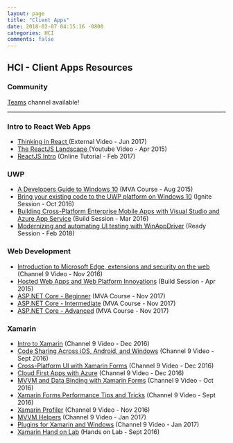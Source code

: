 ```yaml
---
layout: page
title: "Client Apps"
date: 2018-02-07 04:15:16 -0800
categories: HCI
comments: false
---
```


## HCI - Client Apps Resources

### Community
[Teams](https://teams.microsoft.com/l/channel/19%3af18f527f22a240a6b3b19dd3d25ac3f9%40thread.skype/HCI%2520-%2520Client%2520Apps?groupId=dff0a70d-6316-4124-ae5a-e9d06f63ec34&tenantId=72f988bf-86f1-41af-91ab-2d7cd011db47) channel available!

<!-- Add in any communities worth following: blogs, twitter, etc. -->
---
<!-- Here, add in any links to useful resources. The structure is not fixed, it can be grouped by scenario, by tech, or set up as a learning path -->

### Intro to React Web Apps

- [Thinking in React ](https://pusher.com/sessions/meetup/bristol-js/thinking-in-react) (External Video - Jun 2017)
- [The ReactJS Landscape ](https://www.youtube.com/watch?v=oRmj3IUkRVk) (Youtube Video - Apr 2015)
- [ReactJS Intro](https://reactjs.org/tutorial/tutorial.html) (Online Tutorial - Feb 2017)

### UWP

- [A Developers Guide to Windows 10](https://mva.microsoft.com/en-US/training-courses/a-developers-guide-to-windows-10-12618) (MVA Course - Aug 2015)
- [Bring your existing code to the UWP platform on Windows 10](https://channel9.msdn.com//events/Ignite/2016/BRK2206/) (Ignite Session - Oct 2016)
- [Building Cross-Platform Enterprise Mobile Apps with Visual Studio and Azure App Service](https://azure.microsoft.com/en-us/resources/videos/build-2016-building-cross-platform-enterprise-mobile-apps-with-visual-studio-and-azure-app-service/) (Build Session - Mar 2016)
- [Modernizing and automating UI testing with WinAppDriver](https://content.microsoftready.com/FY18Q3/session/CD-DEV307) (Ready Session - Feb 2018)

### Web Development

- [Introduction to Microsoft Edge, extensions and security on the web](https://channel9.msdn.com/series/MeultaSerie/Introduction-to-Microsoft-Edge-extensions-and-security-on-the-web) (Channel 9 Video - Nov 2016)
- [Hosted Web Apps and Web Platform Innovations](https://channel9.msdn.com/Events/Build/2015/2-665/) (Build Session - Apr 2015)
- [ASP.NET Core - Beginner](https://mva.microsoft.com/en-US/training-courses/aspnet-core-beginner-18153) (MVA Course - Nov 2017)
- [ASP.NET Core - Intermediate](https://mva.microsoft.com/en-US/training-courses/aspnet-core-intermediate-18154?l=tigJ5mbeE_8711787171) (MVA Course - Nov 2017)
- [ASP.NET Core - Advanced](https://mva.microsoft.com/en-US/training-courses/aspnet-core-advanced-18155?l=Rw9sqs7dE_7011787171) (MVA Course - Nov 2017)

### Xamarin

- [Intro to Xamarin](https://channel9.msdn.com/Events/Xamarin/Xamarin-Dev-Days-Live/Introduction-Xamarin) (Channel 9 Video - Dec 2016)
- [Code Sharing Across iOS, Android, and Windows](https://channel9.msdn.com/Shows/XamarinShow/Sharing-Code-Across-iOS-Android-and-Windows) (Channel 9 Video - Sept 2016)
- [Cross-Platform UI with Xamarin Forms](https://channel9.msdn.com/Events/Xamarin/Xamarin-Dev-Days-Live/Cross-platform-UI-with-XamarinForms) (Channel 9 Video - Dec 2016)
- [Cloud First Apps with Azure](https://channel9.msdn.com/Events/Xamarin/Xamarin-Dev-Days-Live/Cloud-First-Apps-with-Azure) (Channel 9 Video - Dec 2016)
- [MVVM and Data Binding with Xamarin Forms](https://channel9.msdn.com/Shows/XamarinShow/Introduction-to-MVVM) (Channel 9 Video - Oct 2016)
- [Xamarin Forms Performance Tips and Tricks](https://channel9.msdn.com/Shows/XamarinShow/XamarinForms-Performance-Tips-and-Tricks) (Channel 9 Video - Sept 2016)
- [Xamarin Profiler](https://channel9.msdn.com/Shows/XamarinShow/Xamarin-Profiler-with-Nina-Vyedin) (Channel 9 Video - Nov 2016)
- [MVVM Helpers](https://channel9.msdn.com/Shows/XamarinShow/The-Xamarin-Show-12-MVVM-Helpers) (Channel 9 Video - Jan 2017)
- [Plugins for Xamarin and Windows](https://channel9.msdn.com/Shows/XamarinShow/Snack-Pack-7-Plugins-for-Xamarin-and-Windows) (Channel 9 Video - Jan 2017)
- [Xamarin Hand on Lab](https://github.com/xamarin/dev-days-labs/tree/master/HandsOnLab) (Hands on Lab - Sept 2016)


